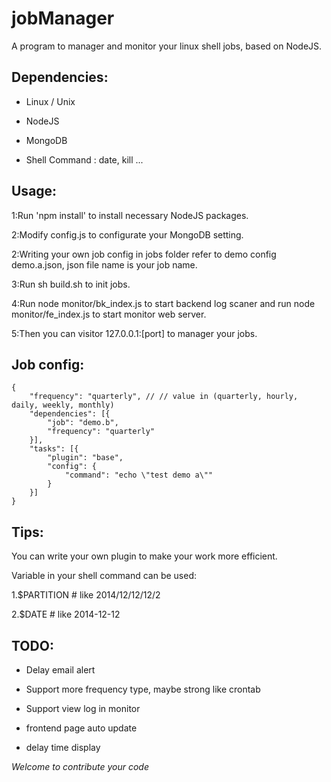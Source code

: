 jobManager
==========

A program to manager and monitor your linux shell jobs, based on NodeJS.


Dependencies:
-------------

- Linux / Unix

- NodeJS

- MongoDB

- Shell Command : date, kill ...


Usage:
------

1:Run 'npm install' to install necessary NodeJS packages.

2:Modify config.js to configurate your MongoDB setting.

2:Writing your own job config in jobs folder refer to demo config demo.a.json, json file name is your job name.

3:Run sh build.sh to init jobs.

4:Run node monitor/bk_index.js to start backend log scaner and run node monitor/fe_index.js to start monitor web server.

5:Then you can visitor 127.0.0.1:[port] to manager your jobs.


Job config:
-------

```
{
    "frequency": "quarterly", // // value in (quarterly, hourly, daily, weekly, monthly)
    "dependencies": [{
        "job": "demo.b",
        "frequency": "quarterly"
    }],
    "tasks": [{
        "plugin": "base",
        "config": {
            "command": "echo \"test demo a\""
        }
    }]
}
```

Tips:
------
You can write your own plugin to make your work more efficient.

Variable in your shell command can be used:

1.$PARTITION # like 2014/12/12/12/2

2.$DATE # like 2014-12-12


TODO:
------

- Delay email alert

- Support more frequency type, maybe strong like crontab

- Support view log in monitor

- frontend page auto update

- delay time display


*Welcome to contribute your code*


